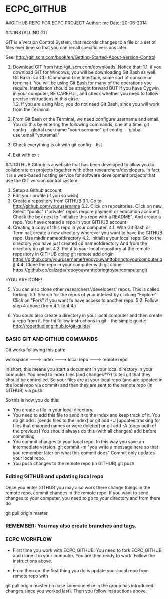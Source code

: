 ECPC_GITHUB
===========

##GITHUB REPO FOR ECPC PROJECT
Author: mc
Date: 20-06-2014

###INSTALLING GIT

GIT is a Version Control System, that records changes to a file or a set of files over time so that you can recall specific versions later. 

See:
http://git_scm.com/book/en/Getting-Started-About-Version-Control
 
1. Download GIT from http:/git_scm.com/downloads.
Notice that: 
1.1. if you download GIT for Windows, you will be downloading Git Bash as well.  Git Bash is a CLI (Command Line Interface, some sort of console or terminal). You will be using Git Bash for many of the operations you require. Installation should be straight forward BUT if you have Cygwin in your computer, BE CAREFUL, and check whether you need to follow precise instructions in this case.  
1.2. If you are using Mac, you do not need Git Bash, since you will work from the Terminal. 

2. From Git Bash or the Terminal, we need configure username and email. You do this by entering the following commands, one at a time:
git config --global user.name "yourusername"
git config -- global user.email "youremail"

3. Check everything is ok with
git config --list

4. Exit with 
exit

###GITHUB
Github is a website that has been developed to allow you to collaborate on projects together with other researchers/developers. In fact, it is a web-based hosting service for software development projects that use the GIT version control system.  

1. Setup a Github account
2. Edit your profile (if you so wish)
3. Create a repository from GITHUB
    3.1. Go to http://github.com/yourusername
    3.2. Click on repositories. Click on new. Select "public" ("private" repos require payment or education account). Check the box next to "initialize this repo with a README". And create a repo. You have created a repo in your GITHUB account. 
4. Creating a copy of this repo in your computer.
    4.1. With Git Bash or Terminal, create a new directory wherever you want to have the GITHUB repo. Use 
mkdir nameofdirectory
    4.2. Initialise your local repo: Go to the directory you have just created 
    cd nameofdirectory
    And from the directory do
    git init
    4.3. Point to your local repository at the remote repository in GITHUB doing
    git remote add origin https://github.com/yourusername/repoyouwanttobringtoyourcomputer.git
    4.4. Clone the repo in your computer with
    git clone https://github.co/calzada/repoyouwanttobringtoyourcomputer.git

=YOU ARE DONE!

5. You can also clone other researchers'/developers' repos. This is called forking.
    5.1. Search for the repos of your interest by clicking "Explore". Click on "Fork" if you want to have access to another repo.
    5.2. Follow step 4 above (from 4.1. to 4.4.)

6. You could also create a directory in your local computer and then create a repo from it. For thi follow instructions in git - the simple guide:
http://rogerdudler.github.io/git-guide/

### BASIC GIT AND GITHUB COMMANDS
Git works following this path:

workspace ---> index ---> local repo ---> remote repo

In short, this means you start a document in your local directory in your computer. You need to index files (and changes???) to tell git that they should be controlled. So your files are at your local repo (and are updated in the local repo via commit) and then they are sent to the remote repo (in GITHUB) via push. 

So this is how you do this: 

* You create a file in your local directory.
* You need to add this file to send it to the index and keep track of it. You do 
git add .
[sends files to the index]
or
git add -U
[updates tracking for files that changed names or were deleted]
or
git add -A 
[does both of the previous]
You should always do this (with all changes) add before commiting
* You commit changes to your local repo. In this way you save an intermediate version. 
git commit -m "you write a message here so that you remember later on what this commit does" 
Commit only updates your local repo.
* You push changes to the remote repo (in GITHUB)
git push

### Editing GITHUB and updating local repo 
Once you enter GITHUB you may also work there change things in the remote repo, commit changes in the remote repo. If you want to send changes to your computer, you need to go to your directory and from there do

git pull origin master.
 
### REMEMBER: You may also create branches and tags.
 
### ECPC WORKFLOW

* First time you work with ECPC_GITHUB. You need to fork ECPC_GITHUB and clone it in your computer. You are then ready to work. Follow the instructions above.

* From then on: the first thing you do is update your local repo from remote repo with

git pull origin master 
(in case someone else in the group has introduced changes since you worked last).
Then you follow instructions above.
